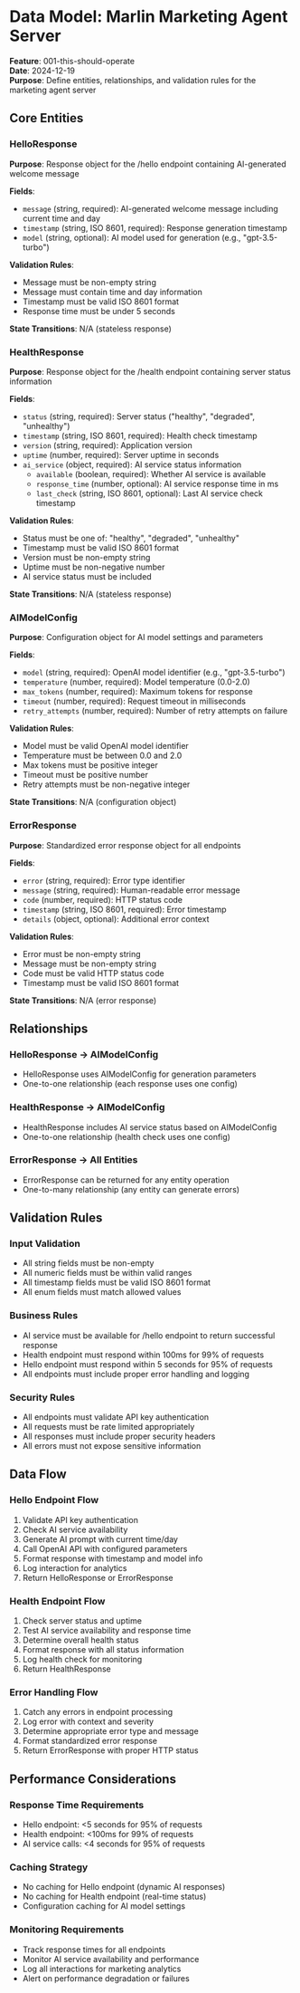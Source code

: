 # Data Model: Marlin Marketing Agent Server

**Feature**: 001-this-should-operate  
**Date**: 2024-12-19  
**Purpose**: Define entities, relationships, and validation rules for the marketing agent server

## Core Entities

### HelloResponse
**Purpose**: Response object for the /hello endpoint containing AI-generated welcome message

**Fields**:
- `message` (string, required): AI-generated welcome message including current time and day
- `timestamp` (string, ISO 8601, required): Response generation timestamp
- `model` (string, optional): AI model used for generation (e.g., "gpt-3.5-turbo")

**Validation Rules**:
- Message must be non-empty string
- Message must contain time and day information
- Timestamp must be valid ISO 8601 format
- Response time must be under 5 seconds

**State Transitions**: N/A (stateless response)

### HealthResponse
**Purpose**: Response object for the /health endpoint containing server status information

**Fields**:
- `status` (string, required): Server status ("healthy", "degraded", "unhealthy")
- `timestamp` (string, ISO 8601, required): Health check timestamp
- `version` (string, required): Application version
- `uptime` (number, required): Server uptime in seconds
- `ai_service` (object, required): AI service status information
  - `available` (boolean, required): Whether AI service is available
  - `response_time` (number, optional): AI service response time in ms
  - `last_check` (string, ISO 8601, optional): Last AI service check timestamp

**Validation Rules**:
- Status must be one of: "healthy", "degraded", "unhealthy"
- Timestamp must be valid ISO 8601 format
- Version must be non-empty string
- Uptime must be non-negative number
- AI service status must be included

**State Transitions**: N/A (stateless response)

### AIModelConfig
**Purpose**: Configuration object for AI model settings and parameters

**Fields**:
- `model` (string, required): OpenAI model identifier (e.g., "gpt-3.5-turbo")
- `temperature` (number, required): Model temperature (0.0-2.0)
- `max_tokens` (number, required): Maximum tokens for response
- `timeout` (number, required): Request timeout in milliseconds
- `retry_attempts` (number, required): Number of retry attempts on failure

**Validation Rules**:
- Model must be valid OpenAI model identifier
- Temperature must be between 0.0 and 2.0
- Max tokens must be positive integer
- Timeout must be positive number
- Retry attempts must be non-negative integer

**State Transitions**: N/A (configuration object)

### ErrorResponse
**Purpose**: Standardized error response object for all endpoints

**Fields**:
- `error` (string, required): Error type identifier
- `message` (string, required): Human-readable error message
- `code` (number, required): HTTP status code
- `timestamp` (string, ISO 8601, required): Error timestamp
- `details` (object, optional): Additional error context

**Validation Rules**:
- Error must be non-empty string
- Message must be non-empty string
- Code must be valid HTTP status code
- Timestamp must be valid ISO 8601 format

**State Transitions**: N/A (error response)

## Relationships

### HelloResponse → AIModelConfig
- HelloResponse uses AIModelConfig for generation parameters
- One-to-one relationship (each response uses one config)

### HealthResponse → AIModelConfig
- HealthResponse includes AI service status based on AIModelConfig
- One-to-one relationship (health check uses one config)

### ErrorResponse → All Entities
- ErrorResponse can be returned for any entity operation
- One-to-many relationship (any entity can generate errors)

## Validation Rules

### Input Validation
- All string fields must be non-empty
- All numeric fields must be within valid ranges
- All timestamp fields must be valid ISO 8601 format
- All enum fields must match allowed values

### Business Rules
- AI service must be available for /hello endpoint to return successful response
- Health endpoint must respond within 100ms for 99% of requests
- Hello endpoint must respond within 5 seconds for 95% of requests
- All endpoints must include proper error handling and logging

### Security Rules
- All endpoints must validate API key authentication
- All requests must be rate limited appropriately
- All responses must include proper security headers
- All errors must not expose sensitive information

## Data Flow

### Hello Endpoint Flow
1. Validate API key authentication
2. Check AI service availability
3. Generate AI prompt with current time/day
4. Call OpenAI API with configured parameters
5. Format response with timestamp and model info
6. Log interaction for analytics
7. Return HelloResponse or ErrorResponse

### Health Endpoint Flow
1. Check server status and uptime
2. Test AI service availability and response time
3. Determine overall health status
4. Format response with all status information
5. Log health check for monitoring
6. Return HealthResponse

### Error Handling Flow
1. Catch any errors in endpoint processing
2. Log error with context and severity
3. Determine appropriate error type and message
4. Format standardized error response
5. Return ErrorResponse with proper HTTP status

## Performance Considerations

### Response Time Requirements
- Hello endpoint: <5 seconds for 95% of requests
- Health endpoint: <100ms for 99% of requests
- AI service calls: <4 seconds for 95% of requests

### Caching Strategy
- No caching for Hello endpoint (dynamic AI responses)
- No caching for Health endpoint (real-time status)
- Configuration caching for AI model settings

### Monitoring Requirements
- Track response times for all endpoints
- Monitor AI service availability and performance
- Log all interactions for marketing analytics
- Alert on performance degradation or failures
